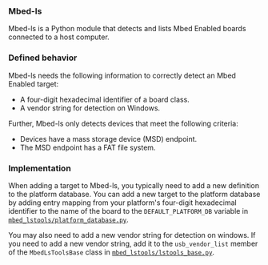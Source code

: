 ### Mbed-ls

Mbed-ls is a Python module that detects and lists Mbed Enabled boards connected to a host computer.

### Defined behavior

Mbed-ls needs the following information to correctly detect an Mbed Enabled target:

 - A four-digit hexadecimal identifier of a board class.
 - A vendor string for detection on Windows.
 
Further, Mbed-ls only detects devices that meet the following criteria:

 - Devices have a mass storage device (MSD) endpoint.
 - The MSD endpoint has a FAT file system.
 
### Implementation

When adding a target to Mbed-ls, you typically need to add a new definition to the platform database. You can add a new target to the platform database by adding entry mapping from your platform's four-digit hexadecimal identifier to the name of the board to the `DEFAULT_PLATFORM_DB` variable in [`mbed_lstools/platform_database.py`](https://github.com/ARMmbed/mbed-ls/blob/master/mbed_lstools/platform_database.py).

You may also need to add a new vendor string for detection on windows. If you need to add a new vendor string, add it to the `usb_vendor_list` member of the `MbedLsToolsBase` class in [`mbed_lstools/lstools_base.py`](https://github.com/ARMmbed/mbed-ls/blob/master/mbed_lstools/lstools_base.py).
